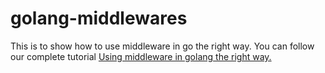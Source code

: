 # golang-middlewares
This is to show how to use middleware in go the right way.
You can follow our complete tutorial [Using middleware in golang the right way.](https://kenyaappexperts.com/blog/using-middleware-in-go/)
